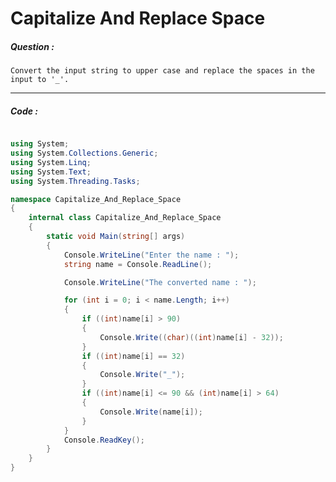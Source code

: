 # Capitalize And Replace Space

##### Question :

    Convert the input string to upper case and replace the spaces in the input to '_'.

---

##### Code :

```c#

using System;
using System.Collections.Generic;
using System.Linq;
using System.Text;
using System.Threading.Tasks;

namespace Capitalize_And_Replace_Space
{
    internal class Capitalize_And_Replace_Space
    {
        static void Main(string[] args)
        {
            Console.WriteLine("Enter the name : ");
            string name = Console.ReadLine();

            Console.WriteLine("The converted name : ");

            for (int i = 0; i < name.Length; i++)
            {
                if ((int)name[i] > 90)
                {
                    Console.Write((char)((int)name[i] - 32));
                }
                if ((int)name[i] == 32)
                {
                    Console.Write("_");
                }
                if ((int)name[i] <= 90 && (int)name[i] > 64)
                {
                    Console.Write(name[i]);
                }
            }
            Console.ReadKey();
        }
    }
}

```
